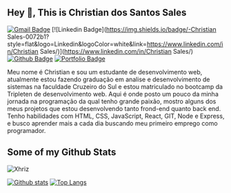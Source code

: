## Hey 👋, This is Christian dos Santos Sales
[![Gmail Badge](https://img.shields.io/badge/-christiansales07@outlook.com-c14438?style=flat&logo=Gmail&logoColor=white&link=mailto:christiansales07@outlook.com)](mailto:christiansales07@outlook.com) 
[![Linkedin Badge](https://img.shields.io/badge/-Christian Sales-0072b1?style=flat&logo=Linkedin&logoColor=white&link=https://www.linkedin.com/in/Christian Sales/)](https://www.linkedin.com/in/Christian Sales/) [![Github Badge](https://img.shields.io/badge/-Xhriz-grey?style=flat&logo=github&logoColor=white&link=https://github.com/Xhriz/)](https://www.github.com/Xhriz/) [![Portfolio Badge](https://img.shields.io/badge/portfolio-web-blue?style=flat&link=https://xhriz.github.io/Portifolio//)](https://xhriz.github.io/Portifolio//) <p align='left'>Meu nome é Christian e sou um estudante de desenvolvimento web, atualmente estou fazendo graduação em analise e desenvolvimento de sistemas na faculdade Cruzeiro do Sul e estou matriculado no bootcamp da Tripleten de desenvolvimento web.  Aqui é onde posto um pouco da minha jornada na programação da qual tenho grande paixão, mostro alguns dos meus projetos que estou desenvolvendo tanto frond-end  quanto back end. Tenho habilidades com HTML, CSS, JavaScript, React, GIT, Node e Express, e busco aprender mais a cada dia buscando meu primeiro emprego como programador.</p>
## Some of my Github Stats
<p align=left> <img src=https://komarev.com/ghpvc/?username=Xhriz alt=Xhriz /> </p>

[![Github stats](https://github-readme-stats.vercel.app/api?username=Xhriz&show_icons=true&include_all_commits=true)](https://github.com/Xhriz/github-readme-stats)
[![Top Langs](https://github-readme-stats.vercel.app/api/top-langs/?username=Xhriz&layout=compact)](https://github.com/Xhriz/github-readme-stats)

